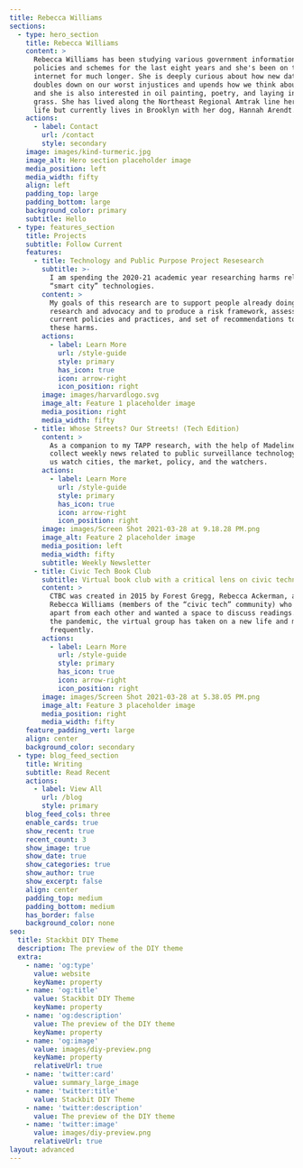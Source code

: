 ```yaml
---
title: Rebecca Williams
sections:
  - type: hero_section
    title: Rebecca Williams
    content: >
      Rebecca Williams has been studying various government information access
      policies and schemes for the last eight years and she's been on the
      internet for much longer. She is deeply curious about how new data/tech
      doubles down on our worst injustices and upends how we think about things
      and she is also interested in oil painting, poetry, and laying in the
      grass. She has lived along the Northeast Regional Amtrak line her whole
      life but currently lives in Brooklyn with her dog, Hannah Arendt.
    actions:
      - label: Contact
        url: /contact
        style: secondary
    image: images/kind-turmeric.jpg
    image_alt: Hero section placeholder image
    media_position: left
    media_width: fifty
    align: left
    padding_top: large
    padding_bottom: large
    background_color: primary
    subtitle: Hello
  - type: features_section
    title: Projects
    subtitle: Follow Current
    features:
      - title: Technology and Public Purpose Project Resesearch
        subtitle: >-
          I am spending the 2020-21 academic year researching harms related to
          “smart city” technologies.
        content: >
          My goals of this research are to support people already doing related
          research and advocacy and to produce a risk framework, assessment of
          current policies and practices, and set of recommendations to prevent
          these harms.
        actions:
          - label: Learn More
            url: /style-guide
            style: primary
            has_icon: true
            icon: arrow-right
            icon_position: right
        image: images/harvardlogo.svg
        image_alt: Feature 1 placeholder image
        media_position: right
        media_width: fifty
      - title: Whose Streets? Our Streets! (Tech Edition)
        content: >
          As a companion to my TAPP research, with the help of Madeline Smith, I
          collect weekly news related to public surveillance technology. Watch
          us watch cities, the market, policy, and the watchers.
        actions:
          - label: Learn More
            url: /style-guide
            style: primary
            has_icon: true
            icon: arrow-right
            icon_position: right
        image: images/Screen Shot 2021-03-28 at 9.18.28 PM.png
        image_alt: Feature 2 placeholder image
        media_position: left
        media_width: fifty
        subtitle: Weekly Newsletter
      - title: Civic Tech Book Club
        subtitle: Virtual book club with a critical lens on civic technologies
        content: >
          CTBC was created in 2015 by Forest Gregg, Rebecca Ackerman, and
          Rebecca Williams (members of the “civic tech” community) who lived far
          apart from each other and wanted a space to discuss readings. Since
          the pandemic, the virtual group has taken on a new life and meets more
          frequently.
        actions:
          - label: Learn More
            url: /style-guide
            style: primary
            has_icon: true
            icon: arrow-right
            icon_position: right
        image: images/Screen Shot 2021-03-28 at 5.38.05 PM.png
        image_alt: Feature 3 placeholder image
        media_position: right
        media_width: fifty
    feature_padding_vert: large
    align: center
    background_color: secondary
  - type: blog_feed_section
    title: Writing
    subtitle: Read Recent
    actions:
      - label: View All
        url: /blog
        style: primary
    blog_feed_cols: three
    enable_cards: true
    show_recent: true
    recent_count: 3
    show_image: true
    show_date: true
    show_categories: true
    show_author: true
    show_excerpt: false
    align: center
    padding_top: medium
    padding_bottom: medium
    has_border: false
    background_color: none
seo:
  title: Stackbit DIY Theme
  description: The preview of the DIY theme
  extra:
    - name: 'og:type'
      value: website
      keyName: property
    - name: 'og:title'
      value: Stackbit DIY Theme
      keyName: property
    - name: 'og:description'
      value: The preview of the DIY theme
      keyName: property
    - name: 'og:image'
      value: images/diy-preview.png
      keyName: property
      relativeUrl: true
    - name: 'twitter:card'
      value: summary_large_image
    - name: 'twitter:title'
      value: Stackbit DIY Theme
    - name: 'twitter:description'
      value: The preview of the DIY theme
    - name: 'twitter:image'
      value: images/diy-preview.png
      relativeUrl: true
layout: advanced
---
```

